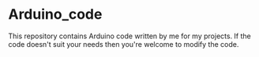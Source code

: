 # Arduino_code
This repository contains Arduino code written by me for my projects. If the code doesn't suit your needs then you're welcome to modify the code.

